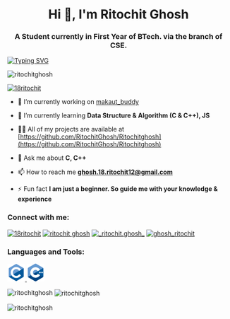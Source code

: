 <h1 align="center">Hi 👋, I'm Ritochit Ghosh</h1>
<h3 align="center">A Student currently in First Year of BTech. via the branch of CSE.</h3>



[![Typing SVG](https://readme-typing-svg.herokuapp.com?font=Fira+Code&weight=500&size=22&pause=100&color=74D75EFD&background=FFFFFF&random=false&width=550&height=53&lines=Hello+Viewer;Welcome+to+my+profile;I+am+interested+in+learning+new+things;Thank+you+for+visiting)](https://git.io/typing-svg)

<p align="left"> <img src="https://komarev.com/ghpvc/?username=ritochitghosh&label=Profile%20views&color=0e75b6&style=flat" alt="ritochitghosh" /> </p>



<p align="left"> <a href="https://twitter.com/18ritochit" target="_blank"><img src="https://img.shields.io/twitter/follow/18ritochit?logo=twitter&style=for-the-badge" alt="18ritochit" /></a> </p>

- 🔭 I’m currently working on [makaut_buddy](https://github.com/Arindam200/makaut_buddy)

- 🌱 I’m currently learning **Data Structure & Algorithm (C & C++), JS**

- 👨‍💻 All of my projects are available at [https://github.com/RitochitGhosh/Ritochitghosh](https://github.com/RitochitGhosh/Ritochitghosh)

- 💬 Ask me about **C, C++**

- 📫 How to reach me **ghosh.18.ritochit12@gmail.com**

- ⚡ Fun fact **I am just a beginner. So guide me with your knowledge & experience**

<h3 align="left">Connect with me:</h3>
<p align="left">
<a href="https://twitter.com/18ritochit" target="_blank"><img align="center" src="https://raw.githubusercontent.com/rahuldkjain/github-profile-readme-generator/master/src/images/icons/Social/twitter.svg" alt="18ritochit" height="30" width="40" /></a>
<a href="https://linkedin.com/in/ritochit ghosh" target="_blank"><img align="center" src="https://raw.githubusercontent.com/rahuldkjain/github-profile-readme-generator/master/src/images/icons/Social/linked-in-alt.svg" alt="ritochit ghosh" height="30" width="40" /></a>
<a href="https://instagram.com/_ritochit.ghosh_" target="_blank"><img align="center" src="https://raw.githubusercontent.com/rahuldkjain/github-profile-readme-generator/master/src/images/icons/Social/instagram.svg" alt="_ritochit.ghosh_" height="30" width="40" /></a>
<a href="https://www.leetcode.com/ghosh_ritochit" target="_blank"><img align="center" src="https://raw.githubusercontent.com/rahuldkjain/github-profile-readme-generator/master/src/images/icons/Social/leet-code.svg" alt="ghosh_ritochit" height="30" width="40" /></a>
</p>

<h3 align="left">Languages and Tools:</h3>
<p align="left"> <a href="https://www.cprogramming.com/" target="_blank" rel="noreferrer"> <img src="https://raw.githubusercontent.com/devicons/devicon/master/icons/c/c-original.svg" alt="c" width="40" height="40"/> </a> <a href="https://www.w3schools.com/cpp/" target="_blank" rel="noreferrer"> <img src="https://raw.githubusercontent.com/devicons/devicon/master/icons/cplusplus/cplusplus-original.svg" alt="cplusplus" width="40" height="40"/> </a> </p>

<p><img align="left" src="https://github-readme-stats.vercel.app/api/top-langs?username=ritochitghosh&show_icons=true&locale=en&layout=compact" alt="ritochitghosh" /></p>

<p>&nbsp;<img align="center" src="https://github-readme-stats.vercel.app/api?username=ritochitghosh&show_icons=true&locale=en" alt="ritochitghosh" /></p>

<p><img align="center" src="https://github-readme-streak-stats.herokuapp.com/?user=ritochitghosh&" alt="ritochitghosh" /></p>



